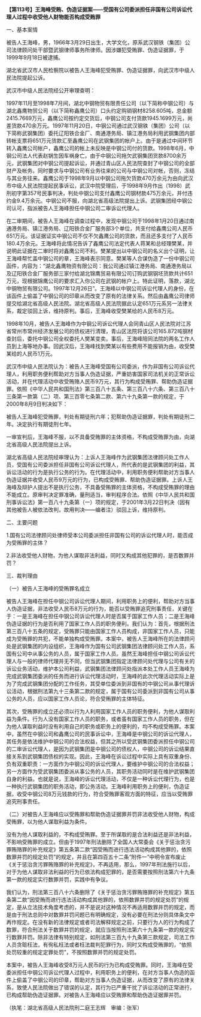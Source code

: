 **【第113号】王海峰受贿、伪造证据案——受国有公司委派担任非国有公司诉讼代理人过程中收受他人财物能否构成受贿罪**

一、基本案情

被告人王海峰，男，1966年3月29日出生，大学文化，原系武汉钢铁（集团）公司法律顾问处干部暨武钢律师事务所律师。因涉嫌犯受贿罪、伪造证据罪，于1999年9月18日被逮捕。

湖北省武汉市人民检察院以被告人王海峰犯受贿罪、伪造证据罪，向武汉市中级人民法院提起公诉。

武汉市中级人民法院经公开审理查明：

1997年11月至1998年7月间，湖北中钢物贸有限责任公司（以下简称中钢公司）与湖北鑫鹰物贸公司（以下简称鑫鹰公司）口头约定购销钢材8258.605吨，总金额2415.7669万元，鑫鹰公司按约定交货后，中钢公司支付货款1945.1699万元，尚差货款470余万元。1997年11月20日，中钢公司通过武汉钢铁（集团）公司（以下简称武钢集团）委托辽阳铁合金厂、南通港务局、镇江港务局利用武钢集团内部转帐支票将651万元货款汇至鑫鹰公司在武钢集团的帐户上。由于是通过中间环节转入鑫鹰公司帐户，鑫鹰公司的帐上未反映是中钢公司付的货款。1998年6月，中钢公司法人代表赵锅生因车祸身亡。由于中钢公司拖欠武钢集团货款8700余万元，武钢集团对中钢公司提起诉讼，并通过青山区人民法院查封了中钢公司的全部财产及帐务。同时要求与中钢公司有业务往来的公司与中钢公司对帐，否则，冻结与其业务往来。鑫鹰公司于1998年9月以中钢公司拖欠货款470万余元为由向武汉市中级人民法院提起民事诉讼，武汉中院受理后，于1998年9月作出（1998）武刑初字第357号民事判决，判处中钢公司支付鑫鹰公司钢材款475万余元，并付违约金9.4万余元。中钢公司不服，向湖北省高级法院提出上诉。武钢集团经中钢公司认可，指派被告人王海峰担任中钢公司二审诉讼代理人。

在二审期间，被告人王海峰在调查过程中，发现中钢公司于1998年1月20日通过南通港务局、镇江港务局、辽阳铁合金厂服务部3个单位，共支付给鑫鹰公司人民币651万元。该证据证实中钢公司不仅不欠鑫鹰公司的货款，而且还多支付了人民币180.4万余元。王海峰将此情况告诉了鑫鹰公司法定代表人蒋某和总经理樊某，并说明此证据在二审时将对鑫鹰公司不利。樊某提出以中钢公司的名义出个证明，让王海峰帮忙盖中钢公司的章，王海峰表示同意。樊某等人合谋伪造了一份中钢公司函件，内容为：“湖北鑫鹰物资有限公司：我公司通过镇江港务局、南通港务局以及辽阳铁合金厂服务部三家付给湖北锦鹰贸易有限公司订购武钢钢坯货款共计651万元，现根据锦鹰公司的要求汇入你公司在武钢的帐户上。特此证明，落款，湖北中钢物贸有限公司。1997年12月26日”。王海峰以中钢公司诉讼代理人的身份，在该函件上偷盖了中钢公司的印章从而改变了原有的法律关系。然后由鑫鹰公司律师提交给湖北省高级人民法院。湖北省高级人民法院据此认定651万元系另一法律关系，裁定驳回上诉，维持原判。事后，王海峰收受樊某给的人民币8万元。

1998年10月，被告人王海峰作为中钢公司诉讼代理人会同青山区人民法院对江苏省常州市常州经济发展公司的债权进行清理，青山区法院将该公司165.872吨钢材查封后，委托中钢公司全权委托人樊某变卖。事后，王海峰陪同法院的两名工作人员到上海等地办事。回武汉后，王海峰找到樊某以有些费用不能报销为由，收受樊某给的人民币1万元。

武汉市中级人民法院认为：被告人王海峰受国有公司委派，作为非国有公司诉讼代理人，利用职务便利帮助对方当事人伪造证据，严重妨害国家司法机关的正常诉讼活动，并在代理活动中收受贿赂人民币9万元，其行为构成受贿罪、帮助伪造证据罪。依照《中华人民共和国刑法》第三百八十五条、第三百八十六条、第三百八十三条第一款第（二）项、第三百零七条第二款、第六十九条第一款的规定，于2000年8月9日判决如下：

被告人王海峰犯受贿罪，判处有期徒刑六年；犯帮助伪造证据罪，判处有期徒刑二年。决定执行有期徒刑七年。

一审宣判后，王海峰不服，以不具备受贿罪的主体资格，不构成受贿罪为由，向湖北省高级人民法院提出上诉。

湖北省高级人民法院经审理认为：上诉人王海峰作为武钢集团法律顾问处工作人员，受国有公司委派担任非国有公司诉讼代理人，所代表的是武钢集团的利益，其诉讼活动的行为是执行公务的行为。在代理活动中，利用职务便利帮助对方当事人伪造证据并收受人民币9万元的行为，已构成受贿罪、帮助伪造证据罪。上诉人王海峰及辩护人提出不是执行公务，不具备受贿罪的主体资格，不构成受贿罪的理由不能成立。原审判决定罪准确，量刑适当，审判程序合法。依照《中华人民共和国刑事诉讼法》第一百八十九条第（一）项的规定，于2001年3月22日判决（因有其他被告人被依法改判，故用判决——编者注）驳回上诉，维持原判。

二、主要问题

1.国有公司法律顾问处律师受本公司委派担任非国有公司的诉讼代理人时，能否成为受贿罪的主体？

2.非法收受他人财物，为他人谋取非法利益，同时又构成其他犯罪的，是否数罪并罚？

三、裁判理由

（一）被告人王海峰的受贿罪名成立

被告人王海峰在担任中钢公司诉讼代理人期间，利用职务上的便利，帮助对方当事人伪造证据，非法收受人民币8万元的行为，能否以受贿罪追究刑事责任，关键在于：一是王海峰在担任中钢公司诉讼代理人时是否属于国家工作人员；二是王海峰伪造证据的行为是否利用了国家工作人员的职务便利。我们认为：首先，根据刑法第三百八十五条的规定，受贿罪只能由国家工作人员构成，非国家工作人员，只能成为受贿罪的共犯，不能单独构成受贿罪。本案中，被告人王海峰所在的法律顾问处是武钢集团的内设组织，王海峰作为国有公司武钢集团法律顾问处工作人员，系国有公司中从事公务的人员，属于国家工作人员。虽然王海峰担任中钢公司诉讼代理人与一般的律师代理并无不同，但当武钢集团指定法律顾问处代理与公司有关的诉讼业务活动，维护本公司利益，武钢集团法律顾问处指派本处工作人员王海峰为完成武钢集团委派的任务而进行诉讼代理活动时，王海峰的此次代理活动实际上是为了完成武钢集团分配的工作任务，其受单位委派到非国有的中钢公司从事代理诉讼活动，根据刑法第九十三条第二款的规定，属于国有公司委派到非国有公司从事公务的人员，应以国家工作人员论，符合受贿罪的主体特征。

其次，受贿罪的成立还必须以行为人利用国家工作人员的职务便利，为他人谋取利益为条件。行为人没有国家工作人员的职务，或者虽有国家工作人员的职务，但在为他人谋取利益时没有利用自己的职务或职务上的便利的，均不构成受贿罪。本案中，虽然在中钢公司和鑫鹰公司的民事诉讼中，王海峰是中钢公司的诉讼代理人，其任务是依法维护中钢公司的合法权益，但其之所以受武钢集团委派担任中钢公司的二审诉讼代理人，是因为武钢集团是中钢公司的债权人，中钢公司的诉讼结果直接关系到武钢集团债权的实现。因此，王海峰在诉讼过程中实际上具有双重身份、负有双重职责：一方面作为中钢公司的诉讼代理人，要维护中钢公司的合法权益；另一方面作为受武钢集团委派从事公务的人员，其职务活动同时是在维护武钢集团自身的利益。也就是说，王海峰的诉讼代理活动，不仅是一种诉讼代理行为，也是一种执行武钢集团的职务活动，即公务活动。王海峰利用职务上的便利，伪造证据，收受中钢公司8万元钱款的行为，符合受贿罪客观方面的特征，应当以受贿罪追究刑事责任。

（二）对被告人王海峰应以受贿罪和帮助伪造证据罪并罚非法收受他人财物，构成受贿罪，以为他人谋取利益为条件。

没有为他人谋取利益的，不构成受贿罪。至于所谋取的是合法利益还是非法利益，不影响受贿罪的成立。但由于1997年刑法删除了全国人大常委会《关于惩治贪污罪贿赂罪的补充规定》第五条第二款“因受贿而进行违法活动构成其他罪的，依照数罪并罚的规定处罚”的规定，并且在第四百五十二条“附件一”中明令宣布废止《关于惩治贪污罪贿赂罪的补充规定》，不再适用，那么，1997年刑法施行以后，对于为他人谋取非法利益的行为已依法构成犯罪的，是否需要按照刑法第六十九条第一款的规定实行数罪并罚，实践中有争议。

我们认为，刑法第三百八十六条删除了《关于惩治贪污罪贿赂罪的补充规定》第五条第二款“因受贿而进行违法活动构成其他罪的，依照数罪并罚的规定处罚”的规定，是从立法技术角度考虑的，并不是说对这种情况不再适用数罪并罚的规定，而是由于刑法总则中对数罪并罚问题已有明确规定，没有必要在刑法分则具体条文中再作规定。在没有新的法律规定或者司法解释规定之前，只要行为人的行为构成了数罪，符合刑法关于数罪并罚的规定，就应当按照刑法第六十九条第一款的规定实行数罪并罚。除非法律有特别规定，如刑法第三百九十九条第三款规定，司法工作人员贪赃枉法，有徇私枉法或者枉法裁判犯罪行为，同时又构成受贿罪的，“依照处罚较重的规定定罪处罚”，不按照数罪并罚的规定处罚。

本案中，被告人王海峰收受8万元人民币的行为已构成受贿罪。同时，王海峰在受委派担任中钢公司诉讼代理人过程中，利用职务上的便利，在对方当事人伪造的函件上偷盖了中钢公司的印章，帮助对方当事人伪造证据，从而改变了原有的法律关系，致使人民法院做出了错误的认定，其行为已严重干扰了诉讼活动的正常进行，已构成帮助伪造证据罪。对被告人王海峰应以受贿罪和帮助伪造证据罪并罚。

（执笔：湖北省高级人民法院刑二庭王志辉　审编：张军）